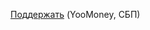 <a href="https://www.tinkoff.ru/rm/r_afXMPuHabr.vekIVrEZDY/sHYeo56151">Поддержать</a> (YooMoney, СБП)

